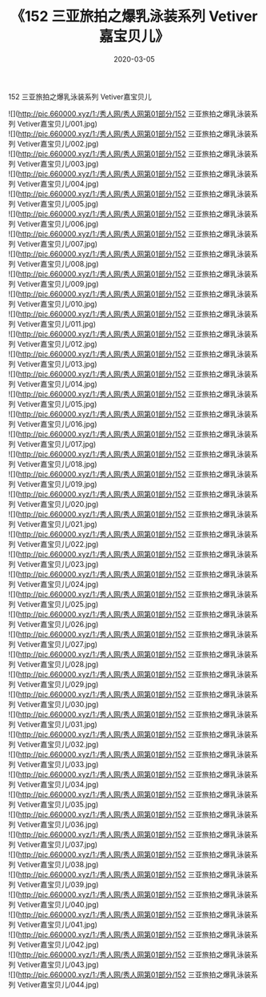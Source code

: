 ﻿---
layout: post
title:  《152 三亚旅拍之爆乳泳装系列 Vetiver嘉宝贝儿》
date:   2020-03-05
img: http://pic.660000.xyz/1:/秀人网/秀人网第01部分/152 三亚旅拍之爆乳泳装系列 Vetiver嘉宝贝儿/000.jpg
categories: [美女, 清纯, 唯美]
---

152 三亚旅拍之爆乳泳装系列 Vetiver嘉宝贝儿

  ![](http://pic.660000.xyz/1:/秀人网/秀人网第01部分/152 三亚旅拍之爆乳泳装系列 Vetiver嘉宝贝儿/001.jpg) <br> ![](http://pic.660000.xyz/1:/秀人网/秀人网第01部分/152 三亚旅拍之爆乳泳装系列 Vetiver嘉宝贝儿/002.jpg) <br> ![](http://pic.660000.xyz/1:/秀人网/秀人网第01部分/152 三亚旅拍之爆乳泳装系列 Vetiver嘉宝贝儿/003.jpg) <br> ![](http://pic.660000.xyz/1:/秀人网/秀人网第01部分/152 三亚旅拍之爆乳泳装系列 Vetiver嘉宝贝儿/004.jpg) <br> ![](http://pic.660000.xyz/1:/秀人网/秀人网第01部分/152 三亚旅拍之爆乳泳装系列 Vetiver嘉宝贝儿/005.jpg) <br> ![](http://pic.660000.xyz/1:/秀人网/秀人网第01部分/152 三亚旅拍之爆乳泳装系列 Vetiver嘉宝贝儿/006.jpg) <br> ![](http://pic.660000.xyz/1:/秀人网/秀人网第01部分/152 三亚旅拍之爆乳泳装系列 Vetiver嘉宝贝儿/007.jpg) <br> ![](http://pic.660000.xyz/1:/秀人网/秀人网第01部分/152 三亚旅拍之爆乳泳装系列 Vetiver嘉宝贝儿/008.jpg) <br> ![](http://pic.660000.xyz/1:/秀人网/秀人网第01部分/152 三亚旅拍之爆乳泳装系列 Vetiver嘉宝贝儿/009.jpg) <br> ![](http://pic.660000.xyz/1:/秀人网/秀人网第01部分/152 三亚旅拍之爆乳泳装系列 Vetiver嘉宝贝儿/010.jpg) <br> ![](http://pic.660000.xyz/1:/秀人网/秀人网第01部分/152 三亚旅拍之爆乳泳装系列 Vetiver嘉宝贝儿/011.jpg) <br> ![](http://pic.660000.xyz/1:/秀人网/秀人网第01部分/152 三亚旅拍之爆乳泳装系列 Vetiver嘉宝贝儿/012.jpg) <br> ![](http://pic.660000.xyz/1:/秀人网/秀人网第01部分/152 三亚旅拍之爆乳泳装系列 Vetiver嘉宝贝儿/013.jpg) <br> ![](http://pic.660000.xyz/1:/秀人网/秀人网第01部分/152 三亚旅拍之爆乳泳装系列 Vetiver嘉宝贝儿/014.jpg) <br> ![](http://pic.660000.xyz/1:/秀人网/秀人网第01部分/152 三亚旅拍之爆乳泳装系列 Vetiver嘉宝贝儿/015.jpg) <br> ![](http://pic.660000.xyz/1:/秀人网/秀人网第01部分/152 三亚旅拍之爆乳泳装系列 Vetiver嘉宝贝儿/016.jpg) <br> ![](http://pic.660000.xyz/1:/秀人网/秀人网第01部分/152 三亚旅拍之爆乳泳装系列 Vetiver嘉宝贝儿/017.jpg) <br> ![](http://pic.660000.xyz/1:/秀人网/秀人网第01部分/152 三亚旅拍之爆乳泳装系列 Vetiver嘉宝贝儿/018.jpg) <br> ![](http://pic.660000.xyz/1:/秀人网/秀人网第01部分/152 三亚旅拍之爆乳泳装系列 Vetiver嘉宝贝儿/019.jpg) <br> ![](http://pic.660000.xyz/1:/秀人网/秀人网第01部分/152 三亚旅拍之爆乳泳装系列 Vetiver嘉宝贝儿/020.jpg) <br> ![](http://pic.660000.xyz/1:/秀人网/秀人网第01部分/152 三亚旅拍之爆乳泳装系列 Vetiver嘉宝贝儿/021.jpg) <br> ![](http://pic.660000.xyz/1:/秀人网/秀人网第01部分/152 三亚旅拍之爆乳泳装系列 Vetiver嘉宝贝儿/022.jpg) <br> ![](http://pic.660000.xyz/1:/秀人网/秀人网第01部分/152 三亚旅拍之爆乳泳装系列 Vetiver嘉宝贝儿/023.jpg) <br> ![](http://pic.660000.xyz/1:/秀人网/秀人网第01部分/152 三亚旅拍之爆乳泳装系列 Vetiver嘉宝贝儿/024.jpg) <br> ![](http://pic.660000.xyz/1:/秀人网/秀人网第01部分/152 三亚旅拍之爆乳泳装系列 Vetiver嘉宝贝儿/025.jpg) <br> ![](http://pic.660000.xyz/1:/秀人网/秀人网第01部分/152 三亚旅拍之爆乳泳装系列 Vetiver嘉宝贝儿/026.jpg) <br> ![](http://pic.660000.xyz/1:/秀人网/秀人网第01部分/152 三亚旅拍之爆乳泳装系列 Vetiver嘉宝贝儿/027.jpg) <br> ![](http://pic.660000.xyz/1:/秀人网/秀人网第01部分/152 三亚旅拍之爆乳泳装系列 Vetiver嘉宝贝儿/028.jpg) <br> ![](http://pic.660000.xyz/1:/秀人网/秀人网第01部分/152 三亚旅拍之爆乳泳装系列 Vetiver嘉宝贝儿/029.jpg) <br> ![](http://pic.660000.xyz/1:/秀人网/秀人网第01部分/152 三亚旅拍之爆乳泳装系列 Vetiver嘉宝贝儿/030.jpg) <br> ![](http://pic.660000.xyz/1:/秀人网/秀人网第01部分/152 三亚旅拍之爆乳泳装系列 Vetiver嘉宝贝儿/031.jpg) <br> ![](http://pic.660000.xyz/1:/秀人网/秀人网第01部分/152 三亚旅拍之爆乳泳装系列 Vetiver嘉宝贝儿/032.jpg) <br> ![](http://pic.660000.xyz/1:/秀人网/秀人网第01部分/152 三亚旅拍之爆乳泳装系列 Vetiver嘉宝贝儿/033.jpg) <br> ![](http://pic.660000.xyz/1:/秀人网/秀人网第01部分/152 三亚旅拍之爆乳泳装系列 Vetiver嘉宝贝儿/034.jpg) <br> ![](http://pic.660000.xyz/1:/秀人网/秀人网第01部分/152 三亚旅拍之爆乳泳装系列 Vetiver嘉宝贝儿/035.jpg) <br> ![](http://pic.660000.xyz/1:/秀人网/秀人网第01部分/152 三亚旅拍之爆乳泳装系列 Vetiver嘉宝贝儿/036.jpg) <br> ![](http://pic.660000.xyz/1:/秀人网/秀人网第01部分/152 三亚旅拍之爆乳泳装系列 Vetiver嘉宝贝儿/037.jpg) <br> ![](http://pic.660000.xyz/1:/秀人网/秀人网第01部分/152 三亚旅拍之爆乳泳装系列 Vetiver嘉宝贝儿/038.jpg) <br> ![](http://pic.660000.xyz/1:/秀人网/秀人网第01部分/152 三亚旅拍之爆乳泳装系列 Vetiver嘉宝贝儿/039.jpg) <br> ![](http://pic.660000.xyz/1:/秀人网/秀人网第01部分/152 三亚旅拍之爆乳泳装系列 Vetiver嘉宝贝儿/040.jpg) <br> ![](http://pic.660000.xyz/1:/秀人网/秀人网第01部分/152 三亚旅拍之爆乳泳装系列 Vetiver嘉宝贝儿/041.jpg) <br> ![](http://pic.660000.xyz/1:/秀人网/秀人网第01部分/152 三亚旅拍之爆乳泳装系列 Vetiver嘉宝贝儿/042.jpg) <br> ![](http://pic.660000.xyz/1:/秀人网/秀人网第01部分/152 三亚旅拍之爆乳泳装系列 Vetiver嘉宝贝儿/043.jpg) <br> ![](http://pic.660000.xyz/1:/秀人网/秀人网第01部分/152 三亚旅拍之爆乳泳装系列 Vetiver嘉宝贝儿/044.jpg) <br>